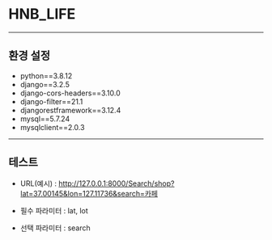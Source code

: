 # HNB_LIFE

---

## 환경 설정
- python==3.8.12
- django==3.2.5
- django-cors-headers==3.10.0
- django-filter==21.1
- djangorestframework==3.12.4
- mysql==5.7.24
- mysqlclient==2.0.3

---

## 테스트
- URL(예시)
  : http://127.0.0.1:8000/Search/shop?lat=37.00145&lon=127.11736&search=카페

- 필수 파라미터
  : lat, lot
  
- 선택 파라미터
  : search

